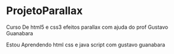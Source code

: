 # ProjetoParallax
 Curso De html5 e css3 efeitos parallax com ajuda do prof Gustavo Guanabara

 Estou Aprendendo html css e java script com gustavo guanabara
